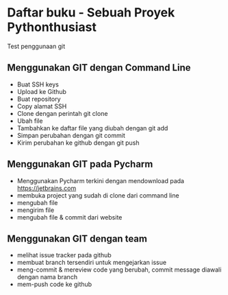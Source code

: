 # Daftar buku - Sebuah Proyek Pythonthusiast
Test penggunaan git

## Menggunakan GIT dengan Command Line
- Buat SSH keys
- Upload ke Github
- Buat repository
- Copy alamat SSH
- Clone dengan perintah git clone <alamat ssh>
- Ubah file
- Tambahkan ke daftar file yang diubah dengan git add
- Simpan perubahan dengan git commit
- Kirim perubahan ke github dengan git push

## Menggunakan GIT pada Pycharm
- Menggunakan Pycharm terkini dengan mendownload pada https://jetbrains.com
- membuka project yang sudah di clone dari command line
- mengubah file
- mengirim file
- mengubah file & commit dari website

## Menggunakan GIT dengan team
- melihat issue tracker pada github
- membuat branch tersendiri untuk mengejarkan issue
- meng-commit & mereview code yang berubah, commit message diawali dengan nama branch
- mem-push code ke github
